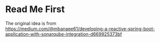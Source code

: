 # Read Me First

The original idea is from  
https://medium.com/@mbanaee61/developing-a-reactive-spring-boot-application-with-sonarqube-integration-d669925373bf